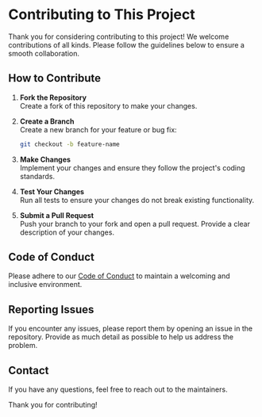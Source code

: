 # Contributing to This Project

Thank you for considering contributing to this project! We welcome contributions of all kinds. Please follow the guidelines below to ensure a smooth collaboration.

## How to Contribute

1. **Fork the Repository**  
    Create a fork of this repository to make your changes.

2. **Create a Branch**  
    Create a new branch for your feature or bug fix:
    ```bash
    git checkout -b feature-name
    ```

3. **Make Changes**  
    Implement your changes and ensure they follow the project's coding standards.

4. **Test Your Changes**  
    Run all tests to ensure your changes do not break existing functionality.

5. **Submit a Pull Request**  
    Push your branch to your fork and open a pull request. Provide a clear description of your changes.

## Code of Conduct

Please adhere to our [Code of Conduct](CODE_OF_CONDUCT.md) to maintain a welcoming and inclusive environment.

## Reporting Issues

If you encounter any issues, please report them by opening an issue in the repository. Provide as much detail as possible to help us address the problem.

## Contact

If you have any questions, feel free to reach out to the maintainers.

Thank you for contributing!